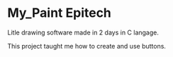 # My_Paint Epitech

Litle drawing software made in 2 days in C langage.

This project taught me how to create and use buttons.
